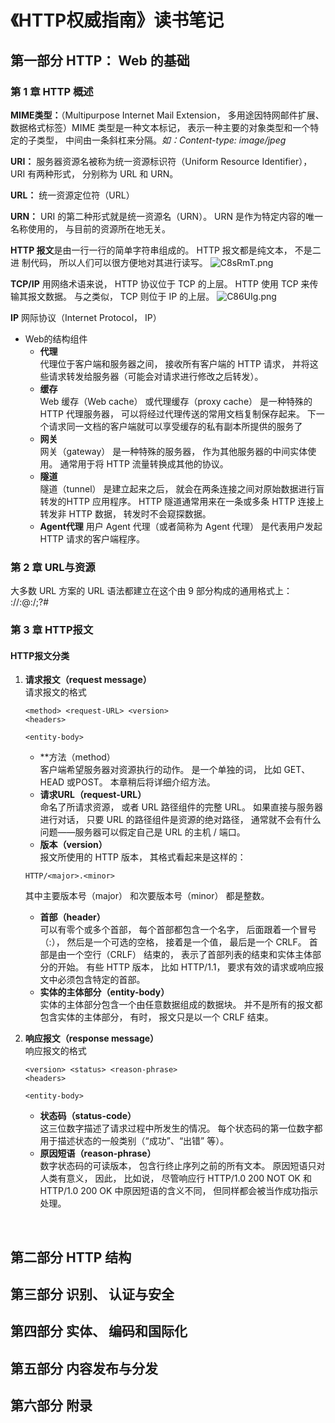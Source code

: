 # 《HTTP权威指南》读书笔记

## 第一部分 HTTP： Web 的基础
### 第 1 章 HTTP 概述
**MIME类型：**（Multipurpose Internet Mail Extension， 多用途因特网邮件扩展、数据格式标签）MIME 类型是一种文本标记， 表示一种主要的对象类型和一个特定的子类型， 中间由一条斜杠来分隔。*如：Content-type: image/jpeg*

**URI：** 服务器资源名被称为统一资源标识符（Uniform Resource Identifier），URI 有两种形式， 分别称为 URL 和 URN。

**URL：** 统一资源定位符（URL）

**URN：** URI 的第二种形式就是统一资源名（URN）。 URN 是作为特定内容的唯一名称使用的， 与目前的资源所在地无关。 

**HTTP 报文**是由一行一行的简单字符串组成的。 HTTP 报文都是纯文本， 不是二进
  制代码， 所以人们可以很方便地对其进行读写。 
  ![C8sRmT.png](https://s1.ax1x.com/2018/04/28/C8sRmT.png)

**TCP/IP**
用网络术语来说， HTTP 协议位于 TCP 的上层。 HTTP 使用 TCP 来传输其报文数据。 与之类似， TCP 则位于 IP 的上层。
![C86UIg.png](https://s1.ax1x.com/2018/04/28/C86UIg.png)

**IP** 网际协议（Internet Protocol， IP）

- Web的结构组件
    - **代理**  
        代理位于客户端和服务器之间， 接收所有客户端的 HTTP 请求， 并将这些请求转发给服务器（可能会对请求进行修改之后转发）。 
    - **缓存**  
        Web 缓存（Web cache） 或代理缓存（proxy cache） 是一种特殊的 HTTP 代理服务器， 可以将经过代理传送的常用文档复制保存起来。 下一个请求同一文档的客户端就可以享受缓存的私有副本所提供的服务了
    - **网关**  
        网关（gateway） 是一种特殊的服务器， 作为其他服务器的中间实体使用。 通常用于将 HTTP 流量转换成其他的协议。
    - **隧道**  
        隧道（tunnel） 是建立起来之后， 就会在两条连接之间对原始数据进行盲转发的HTTP 应用程序。 HTTP 隧道通常用来在一条或多条 HTTP 连接上转发非 HTTP 数据， 转发时不会窥探数据。
    - **Agent代理**
        用户 Agent 代理（或者简称为 Agent 代理） 是代表用户发起 HTTP 请求的客户端程序。
        
### 第 2 章 URL与资源
大多数 URL 方案的 URL 语法都建立在这个由 9 部分构成的通用格式上：
<scheme>://<user>:<password>@<host>:<port>/<path>;<params>?<query>#<frag>

### 第 3 章 HTTP报文
#### HTTP报文分类
1. **请求报文（request message）**  
    请求报文的格式
    ```
    <method> <request-URL> <version>
    <headers>
    
    <entity-body>
    ```
    
    - **方法（method）  
    客户端希望服务器对资源执行的动作。 是一个单独的词， 比如 GET、 HEAD 或POST。 本章稍后将详细介绍方法。
    - **请求URL（request-URL）**  
    命名了所请求资源， 或者 URL 路径组件的完整 URL。 如果直接与服务器进行对话， 只要 URL 的路径组件是资源的绝对路径， 通常就不会有什么问题——服务器可以假定自己是 URL 的主机 / 端口。
    - **版本（version）**  
    报文所使用的 HTTP 版本， 其格式看起来是这样的：
    ```
    HTTP/<major>.<minor>
    ```
    其中主要版本号（major） 和次要版本号（minor） 都是整数。 
    - **首部（header）**  
    可以有零个或多个首部， 每个首部都包含一个名字， 后面跟着一个冒号（:）， 然后是一个可选的空格， 接着是一个值， 最后是一个 CRLF。 首部是由一个空行（CRLF） 结束的， 表示了首部列表的结束和实体主体部分的开始。 有些 HTTP 版本， 比如 HTTP/1.1， 要求有效的请求或响应报文中必须包含特定的首部。 
    - **实体的主体部分（entity-body）**  
    实体的主体部分包含一个由任意数据组成的数据块。 并不是所有的报文都包含实体的主体部分， 有时， 报文只是以一个 CRLF 结束。 

1. **响应报文（response message）**  
    响应报文的格式
    
    ```
    <version> <status> <reason-phrase>
    <headers>
    
    <entity-body>
    ```
    
    - **状态码（status-code）**  
    这三位数字描述了请求过程中所发生的情况。 每个状态码的第一位数字都用于描述状态的一般类别（“成功”、“出错” 等）。
    - **原因短语（reason-phrase）**  
    数字状态码的可读版本， 包含行终止序列之前的所有文本。  原因短语只对人类有意义， 因此， 比如说， 尽管响应行 HTTP/1.0 200 NOT OK 和 HTTP/1.0 200 OK 中原因短语的含义不同， 但同样都会被当作成功指示处理。

​    

## 第二部分 HTTP 结构
## 第三部分 识别、 认证与安全
## 第四部分 实体、 编码和国际化
## 第五部分 内容发布与分发
## 第六部分 附录
